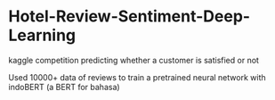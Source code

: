 # Hotel-Review-Sentiment-Deep-Learning
kaggle competition predicting whether a customer is satisfied or not

Used 10000+ data of reviews to train a pretrained neural network with indoBERT (a BERT for bahasa)
